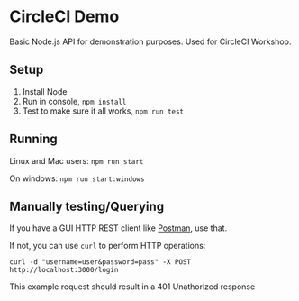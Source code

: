 # CircleCI Demo

Basic Node.js API for demonstration purposes. Used for CircleCI Workshop.

## Setup

1. Install Node
2. Run in console, `npm install`
3. Test to make sure it all works, `npm run test`

## Running

Linux and Mac users: `npm run start`

On windows: `npm run start:windows`

## Manually testing/Querying

If you have a GUI HTTP REST client like [Postman](https://www.getpostman.com/), use that.

If not, you can use `curl` to perform HTTP operations:

`curl -d "username=user&password=pass" -X POST http://localhost:3000/login`

This example request should result in a 401 Unathorized response
